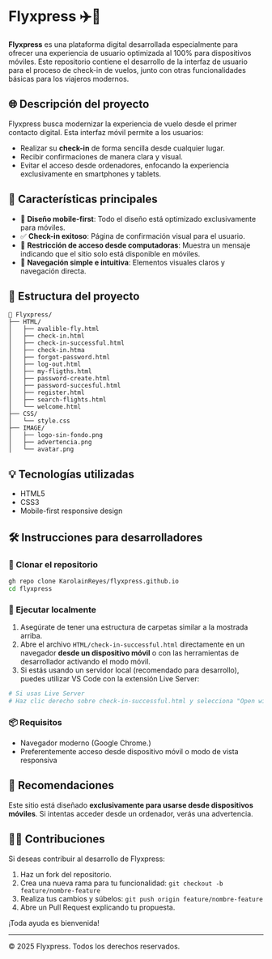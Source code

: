 # Flyxpress ✈️📱

**Flyxpress** es una plataforma digital desarrollada especialmente para ofrecer una experiencia de usuario optimizada al 100% para dispositivos móviles. Este repositorio contiene el desarrollo de la interfaz de usuario para el proceso de check-in de vuelos, junto con otras funcionalidades básicas para los viajeros modernos.

## 🌐 Descripción del proyecto

Flyxpress busca modernizar la experiencia de vuelo desde el primer contacto digital. Esta interfaz móvil permite a los usuarios:

- Realizar su **check-in** de forma sencilla desde cualquier lugar.
- Recibir confirmaciones de manera clara y visual.
- Evitar el acceso desde ordenadores, enfocando la experiencia exclusivamente en smartphones y tablets.

## 📱 Características principales

- 🎯 **Diseño mobile-first**: Todo el diseño está optimizado exclusivamente para móviles.
- ✅ **Check-in exitoso**: Página de confirmación visual para el usuario.
- 🚫 **Restricción de acceso desde computadoras**: Muestra un mensaje indicando que el sitio solo está disponible en móviles.
- 🧭 **Navegación simple e intuitiva**: Elementos visuales claros y navegación directa.

## 📂 Estructura del proyecto

```
📁 Flyxpress/
├── HTML/
│   ├── avalible-fly.html
│   ├── check-in.html
│   ├── check-in-successful.html
│   ├── check-in.htma
│   ├── forgot-password.html
│   ├── log-out.html
│   ├── my-fligths.html
│   ├── password-create.html
│   ├── password-succesful.html
│   ├── register.html
│   ├── search-flights.html
│   └── welcome.html
├── CSS/
│   └── style.css
├── IMAGE/
│   ├── logo-sin-fondo.png
│   ├── advertencia.png
│   └── avatar.png
```

## 💡 Tecnologías utilizadas

- HTML5
- CSS3
- Mobile-first responsive design

## 🛠️ Instrucciones para desarrolladores

### 🔁 Clonar el repositorio

```bash
gh repo clone KarolainReyes/flyxpress.github.io
cd flyxpress
```

### 🚀 Ejecutar localmente

1. Asegúrate de tener una estructura de carpetas similar a la mostrada arriba.
2. Abre el archivo `HTML/check-in-successful.html` directamente en un navegador **desde un dispositivo móvil** o con las herramientas de desarrollador activando el modo móvil.
3. Si estás usando un servidor local (recomendado para desarrollo), puedes utilizar VS Code con la extensión Live Server:

```bash
# Si usas Live Server
# Haz clic derecho sobre check-in-successful.html y selecciona "Open with Live Server"
```

### 📦 Requisitos

- Navegador moderno (Google Chrome.)
- Preferentemente acceso desde dispositivo móvil o modo de vista responsiva

## 📲 Recomendaciones

Este sitio está diseñado **exclusivamente para usarse desde dispositivos móviles**. Si intentas acceder desde un ordenador, verás una advertencia.

## 🧑‍💻 Contribuciones

Si deseas contribuir al desarrollo de Flyxpress:

1. Haz un fork del repositorio.
2. Crea una nueva rama para tu funcionalidad: `git checkout -b feature/nombre-feature`
3. Realiza tus cambios y súbelos: `git push origin feature/nombre-feature`
4. Abre un Pull Request explicando tu propuesta.

¡Toda ayuda es bienvenida!

---

© 2025 Flyxpress. Todos los derechos reservados.
